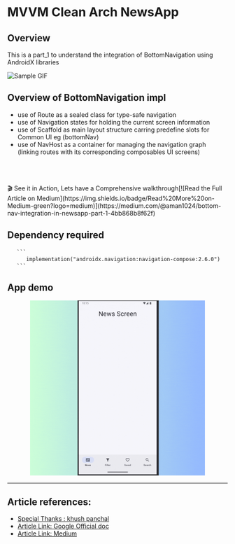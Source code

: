 # MVVM Clean Arch NewsApp

## Overview
This is a  part_1 to understand the integration of BottomNavigation using AndroidX libraries

![Sample GIF](https://media.tenor.com/wXUw6BcUiBAAAAAM/spongebob-squarepants-cheer.gif)

## Overview of BottomNavigation impl 
- use of Route as a sealed class for type-safe navigation
- use of Navigation states for holding the current screen information
- use of Scaffold as main layout structure carring predefine slots for Common UI eg (bottomNav)
- use of NavHost as a container for managing the navigation graph (linking routes with its corresponding composables UI screens)
<br>
<br>
<br>
🎬 See it in Action, Lets have a Comprehensive walkthrough[![Read the Full Article on Medium](https://img.shields.io/badge/Read%20More%20on-Medium-green?logo=medium)](https://medium.com/@aman1024/bottom-nav-integration-in-newsapp-part-1-4bb868b8f62f)


## Dependency required

       ```
          implementation("androidx.navigation:navigation-compose:2.6.0")
       ```
   
## App demo
<p align="center">
  <img src="https://github.com/aman1sr/Compose-NewsApp-CleanArchitecture/blob/main/app/screenshots/bottom_nav_mvvm_newsapp.gif?raw=true" width="400"/>
</p>


---
##  Article references:
- [Special Thanks : khush panchal](https://github.com/khushpanchal/NewsApp/tree/master)
- [Article Link: Google Official doc](https://developer.android.com/develop/ui/compose/components/navigation-bar)
- [Article Link: Medium](https://medium.com/@ramadan123sayed/simple-guide-to-hilt-dependency-injection-in-android-with-jetpack-compose-and-ksp-3ddcbfaad37d)
